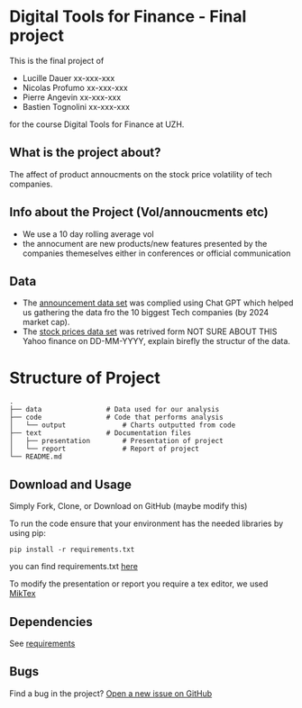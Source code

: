 # Digital Tools for Finance - Final project

This is the final project of
- Lucille Dauer  xx-xxx-xxx
- Nicolas Profumo   xx-xxx-xxx
- Pierre Angevin xx-xxx-xxx
- Bastien Tognolini xx-xxx-xxx

for the course Digital Tools for Finance at UZH.

## What is the project about?

The affect of product annoucments on the stock price volatility of tech companies.

## Info about the Project (Vol/annoucments etc) 
- We use a 10 day rolling average vol
- the annocument are new products/new features presented by the companies themeselves either in conferences or official communication

## Data
- The [announcement data set](https://github.com/Nicodu21/DTFF-project/blob/main/Data/Stock_Prices.xlsx) was complied using Chat GPT which helped us gathering the data fro  the 10 biggest Tech companies (by 2024 market cap).
- The [stock prices data set](https://github.com/Nicodu21/DTFF-project/blob/main/Data/Stock_Prices.xlsx) was retrived form NOT SURE ABOUT THIS Yahoo finance on DD-MM-YYYY, explain birefly the structur of the data. 

# Structure of Project


    .
    ├── data                # Data used for our analysis
    ├── code                # Code that performs analysis
	│   └── output              # Charts outputted from code
    ├── text                # Documentation files
	│   ├── presentation        # Presentation of project
    │   └── report              # Report of project
    └── README.md
	
	
## Download and Usage

Simply Fork, Clone, or Download on GitHub (maybe modify this)

To run the code ensure that your environment has the needed libraries by using pip:

`pip install -r requirements.txt`

you can find requirements.txt [here](https://github.com/Nicodu21/DTFF-project/blob/main/code/requirements.txt)

To modify the presentation or report you require a tex editor, we used [MikTex](https://miktex.org/)

## Dependencies

See [requirements](https://github.com/Nicodu21/DTFF-project/blob/main/code/requirements.txt)

## Bugs

Find a bug in the project? [Open a new issue on GitHub](https://github.com/Nicodu21/DTFF-project/issues)
